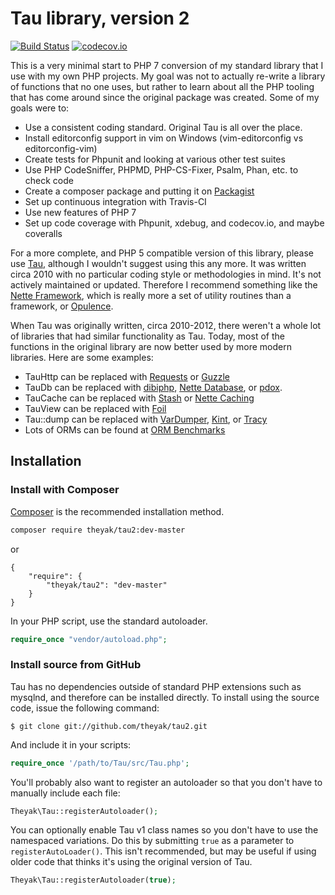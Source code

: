 Tau library, version 2
======================

[![Build Status](https://travis-ci.com/theyak/tau2.svg?branch=master)](https://travis-ci.com/theyak/tau2)
[![codecov.io](https://codecov.io/github/theyak/tau2/coverage.svg?branch=master)](https://codecov.io/github/theyak/tau2?branch=master)

This is a very minimal start to PHP 7 conversion of my standard library that
I use with my own PHP projects. My goal was not to actually re-write a library
of functions that no one uses, but rather to learn about all the PHP tooling
that has come around since the original package was created. Some of my goals
were to:

* Use a consistent coding standard. Original Tau is all over the place.
* Install editorconfig support in vim on Windows (vim-editorconfig vs editorconfig-vim)
* Create tests for Phpunit and looking at various other test suites
* Use PHP CodeSniffer, PHPMD, PHP-CS-Fixer, Psalm, Phan, etc. to check code
* Create a composer package and putting it on [Packagist](https://packagist.org)
* Set up continuous integration with Travis-CI
* Use new features of PHP 7
* Set up code coverage with Phpunit, xdebug, and codecov.io, and maybe coveralls

For a more complete, and PHP 5 compatible version of this library, please use [Tau](https://github.com/theyak/Tau),
although I wouldn't suggest using this any more. It was written circa 2010 with no particular
coding style or methodologies in mind. It's not actively maintained or updated.
Therefore I recommend something like the [Nette Framework](https://nette.org/), which is really
more a set of utility routines than a framework, or [Opulence](https://github.com/opulencephp/Opulence).

When Tau was originally written, circa 2010-2012, there weren't a whole lot of libraries that
had similar functionality as Tau. Today, most of the functions in the original library are now better used by more modern libraries.
Here are some examples:
* TauHttp can be replaced with [Requests](https://github.com/rmccue/Requests) or [Guzzle](http://guzzlephp.org/)
* TauDb can be replaced with [dibiphp](https://github.com/dg/dibi), [Nette Database](https://doc.nette.org/en/2.4/database), or [pdox](https://github.com/izniburak/pdox).
* TauCache can be replaced with [Stash](http://www.stashphp.com/) or [Nette Caching](https://doc.nette.org/en/2.4/caching)
* TauView can be replaced with [Foil](https://github.com/FoilPHP/Foil)
* Tau::dump can be replaced with [VarDumper](https://symfony.com/doc/current/components/var_dumper.html),
 [Kint](https://kint-php.github.io/kint/), or [Tracy](https://tracy.nette.org/)
* Lots of ORMs can be found at [ORM Benchmarks](https://github.com/c9s/forked-php-orm-benchmark)


Installation
------------

### Install with Composer
[Composer](https://github.com/composer/composer) is the recommended installation method.

```sh
composer require theyak/tau2:dev-master
```
or

    {
        "require": {
            "theyak/tau2": "dev-master"
        }
    }

In your PHP script, use the standard autoloader.

```php
require_once "vendor/autoload.php";
```

### Install source from GitHub
Tau has no dependencies outside of standard PHP extensions such as mysqlnd, and therefore can be installed directly. To install using the source code, issue the following command:

    $ git clone git://github.com/theyak/tau2.git

And include it in your scripts:

```php
require_once '/path/to/Tau/src/Tau.php';
```

You'll probably also want to register an autoloader so that you don't have to manually include each file:

```php
Theyak\Tau::registerAutoloader();
```

You can optionally enable Tau v1 class names so you don't have to use the namespaced variations.
Do this by submitting `true` as a parameter to `registerAutoLoader()`. This isn't recommended,
but may be useful if using older code that thinks it's using the original version of Tau.

```php
Theyak\Tau::registerAutoloader(true);
```


